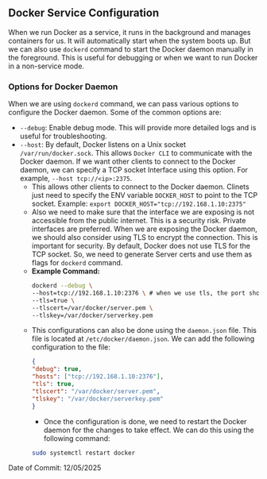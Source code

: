 ## Docker Service Configuration

When we run Docker as a service, it runs in the background and manages containers for us. It will automatically start when the system boots up. But we can also use `dockerd` command to start the Docker daemon manually in the foreground. This is useful for debugging or when we want to run Docker in a non-service mode.

### Options for Docker Daemon

When we are using `dockerd` command, we can pass various options to configure the Docker daemon. Some of the common options are:

- `--debug`: Enable debug mode. This will provide more detailed logs and is useful for troubleshooting.
- `--host`: By default, Docker listens on a Unix socket `/var/run/docker.sock`. This allows `Docker CLI` to communicate with the Docker daemon. If we want other clients to connect to the Docker daemon, we can specify a TCP socket Interface using this option. For example, `--host tcp://<ip>:2375`.
    - This allows other clients to connect to the Docker daemon. Clinets just need to specify the ENV variable `DOCKER_HOST` to point to the TCP socket. Example: `export DOCKER_HOST="tcp://192.168.1.10:2375"`
    - Also we need to make sure that the interface we are exposing is not accessible from the public internet. This is a security risk. Private interfaces are preferred. When we are exposing the Docker daemon, we should also consider using TLS to encrypt the connection. This is important for security. By default, Docker does not use TLS for the TCP socket. So, we need to generate Server certs and use them as flags for `dockerd` command.
    - **Example Command:**
        ```bash
        dockerd --debug \
        --host=tcp://192.168.1.10:2376 \ # when we use tls, the port should be 2376
        --tls=true \
        --tlscert=/var/docker/server.pem \
        --tlskey=/var/docker/serverkey.pem
        ```
    - This configurations can also be done using the `daemon.json` file. This file is located at `/etc/docker/daemon.json`. We can add the following configuration to the file:
        ```json
        {
        "debug": true,
        "hosts": ["tcp://192.168.1.10:2376"],
        "tls": true,
        "tlscert": "/var/docker/server.pem",
        "tlskey": "/var/docker/serverkey.pem"
        }
        ```
        - Once the configuration is done, we need to restart the Docker daemon for the changes to take effect. We can do this using the following command:
        ```bash
        sudo systemctl restart docker
        ```

Date of Commit: 12/05/2025